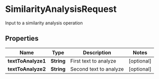 

# SimilarityAnalysisRequest

Input to a similarity analysis operation
## Properties

Name | Type | Description | Notes
------------ | ------------- | ------------- | -------------
**textToAnalyze1** | **String** | First text to analyze |  [optional]
**textToAnalyze2** | **String** | Second text to analyze |  [optional]



